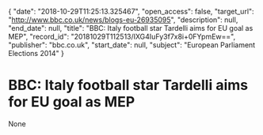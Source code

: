 {
  "date": "2018-10-29T11:25:13.325467", 
  "open_access": false, 
  "target_url": "http://www.bbc.co.uk/news/blogs-eu-26935095", 
  "description": null, 
  "end_date": null, 
  "title": "BBC:  Italy football star Tardelli aims for EU goal as MEP", 
  "record_id": "20181029T112513/IXG4IuFy3f7x8i+0FYpmEw==", 
  "publisher": "bbc.co.uk", 
  "start_date": null, 
  "subject": "European Parliament Elections 2014"
}

# BBC:  Italy football star Tardelli aims for EU goal as MEP

None